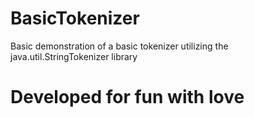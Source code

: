 # BasicTokenizer
Basic demonstration of a basic tokenizer utilizing the java.util.StringTokenizer library
# Developed for fun with love
